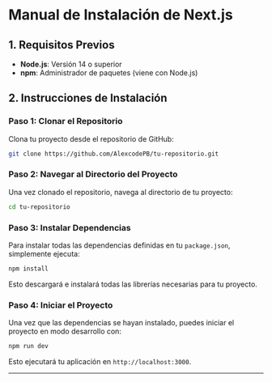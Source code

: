 # Manual de Instalación de Next.js

## 1. Requisitos Previos
- **Node.js**: Versión 14 o superior
- **npm**: Administrador de paquetes (viene con Node.js)

## 2. Instrucciones de Instalación

### Paso 1: Clonar el Repositorio
Clona tu proyecto desde el repositorio de GitHub:

```bash
git clone https://github.com/AlexcodePB/tu-repositorio.git
```

### Paso 2: Navegar al Directorio del Proyecto
Una vez clonado el repositorio, navega al directorio de tu proyecto:

```bash
cd tu-repositorio
```

### Paso 3: Instalar Dependencias
Para instalar todas las dependencias definidas en tu `package.json`, simplemente ejecuta:

```bash
npm install
```

Esto descargará e instalará todas las librerías necesarias para tu proyecto.

### Paso 4: Iniciar el Proyecto
Una vez que las dependencias se hayan instalado, puedes iniciar el proyecto en modo desarrollo con:

```bash
npm run dev
```

Esto ejecutará tu aplicación en `http://localhost:3000`.

---
